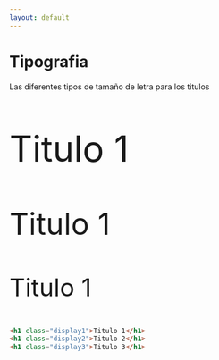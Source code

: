 ```yaml
---
layout: default
---
```


# Tipografia
Las diferentes tipos de tama&#241;o de letra para los titulos
<p style="font-size: 64px;">Titulo 1</p>
<p style="font-size: 54px;">Titulo 1</p>
<p style="font-size: 44px;">Titulo 1</p>

```html
<h1 class="display1">Titulo 1</h1>
<h1 class="display2">Titulo 2</h1>
<h1 class="display3">Titulo 3</h1>
```